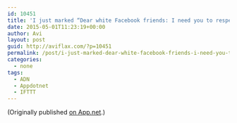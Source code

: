 ```yaml
---
id: 10451
title: 'I just marked “Dear white Facebook friends: I need you to respect what Black America is feeling right now” as a favorite in Readability. http://www.readability.com/articles/qfx1hehu'
date: 2015-05-01T11:23:19+00:00
author: Avi
layout: post
guid: http://aviflax.com/?p=10451
permalink: /post/i-just-marked-dear-white-facebook-friends-i-need-you-to-respect-what-black-america-is-feeling-right-now-as-a-favorite-in-readability-httpwww-readability-comarticlesqfx1hehu/
categories:
  - none
tags:
  - ADN
  - Appdotnet
  - IFTTT
---
```

(Originally published [on App.net](http://alpha.app.net/aviflax/post/58890815).)